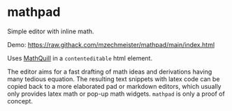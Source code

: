 # mathpad
Simple editor with inline math.

Demo: https://raw.githack.com/mzechmeister/mathpad/main/index.html

Uses [MathQuill](http://mathquill.com) in a `contenteditable` html element.

The editor aims for a fast drafting of math ideas and derivations having many tedious equation. The resulting text snippets with latex code can be copied back to a more elaborated pad or markdown editors, which usually only provides latex math or pop-up math widgets.
`mathpad` is only a proof of concept.
